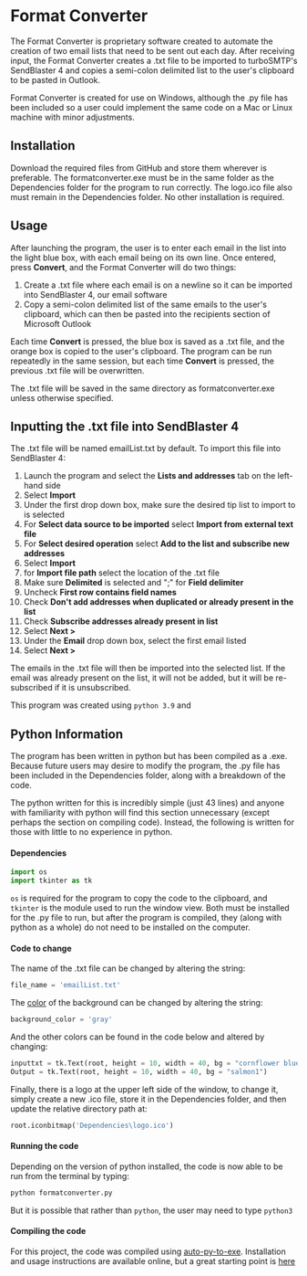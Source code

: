 # Format Converter

The Format Converter is proprietary software created to automate the creation of two email lists that need to be sent out each day. After receiving input, the Format Converter creates a .txt file to be imported to turboSMTP's SendBlaster 4 and copies a semi-colon delimited list to the user's clipboard to be pasted in Outlook.

Format Converter is created for use on Windows, although the .py file has been included so a user could implement the same code on a Mac or Linux machine with minor adjustments.

## Installation

Download the required files from GitHub and store them wherever is preferable. The formatconverter.exe must be in the same folder as the Dependencies folder for the program to run correctly. The logo.ico file also must remain in the Dependencies folder. No other installation is required.

## Usage

After launching the program, the user is to enter each email in the list into the light blue box, with each email being on its own line. Once entered, press **Convert**, and the Format Converter will do two things:

1. Create a .txt file where each email is on a newline so it can be imported into SendBlaster 4, our email software
2. Copy a semi-colon delimited list of the same emails to the user's clipboard, which can then be pasted into the recipients section of Microsoft Outlook

Each time **Convert** is pressed, the blue box is saved as a .txt file, and the orange box is copied to the user's clipboard. The program can be run repeatedly in the same session, but each time **Convert** is pressed, the previous .txt file will be overwritten.

The .txt file will be saved in the same directory as formatconverter.exe unless otherwise specified.

## Inputting the .txt file into SendBlaster 4

The .txt file will be named emailList.txt by default. To import this file into SendBlaster 4:

1. Launch the program and select the **Lists and addresses** tab on the left-hand side
2. Select **Import**
3. Under the first drop down box, make sure the desired tip list to import to is selected
4. For **Select data source to be imported** select **Import from external text file**
5. For **Select desired operation** select **Add to the list and subscribe new addresses**
6. Select **Import**
7. for **Import file path** select the location of the .txt file
8. Make sure **Delimited** is selected and ";" for **Field delimiter**
9. Uncheck **First row contains field names**
10. Check **Don't add addresses when duplicated or already present in the list**
11. Check **Subscribe addresses already present in list**
12. Select **Next >**
13. Under the **Email** drop down box, select the first email listed
14. Select **Next >**

The emails in the .txt file will then be imported into the selected list. If the email was already present on the list, it will not be added, but it will be re-subscribed if it is unsubscribed.

This program was created using `python 3.9` and

## Python Information

The program has been written in python but has been compiled as a .exe. Because future users may desire to modify the program, the .py file has been included in the Dependencies folder, along with a breakdown of the code.

The python written for this is incredibly simple (just 43 lines) and anyone with familiarity with python will find this section unnecessary (except perhaps the section on compiling code). Instead, the following is written for those with little to no experience in python.

#### Dependencies

```python
import os
import tkinter as tk
```
`os` is required for the program to copy the code to the clipboard, and `tkinter` is the module used to run the window view. Both must be installed for the .py file to run, but after the program is compiled, they (along with python as a whole) do not need to be installed on the computer.

#### Code to change

The name of the .txt file can be changed by altering the string:

```python
file_name = 'emailList.txt'
```

The [color](http://www.science.smith.edu/dftwiki/index.php/Color_Charts_for_TKinter) of the background can be changed by altering the string:

```python
background_color = 'gray'
```

And the other colors can be found in the code below and altered by changing:
```python
inputtxt = tk.Text(root, height = 10, width = 40, bg = "cornflower blue")
Output = tk.Text(root, height = 10, width = 40, bg = "salmon1")
```

Finally, there is a logo at the upper left side of the window, to change it, simply create a new .ico file, store it in the Dependencies folder, and then update the relative directory path at:

```Python
root.iconbitmap('Dependencies\logo.ico')
```

#### Running the code

Depending on the version of python installed, the code is now able to be run from the terminal by typing:

```bash
python formatconverter.py
```

But it is possible that rather than `python`, the user may need to type `python3`


#### Compiling the code

For this project, the code was compiled using [auto-py-to-exe](https://pypi.org/project/auto-py-to-exe/). Installation and usage instructions are available online, but a great starting point is [here](https://dev.to/eshleron/how-to-convert-py-to-exe-step-by-step-guide-3cfi)
